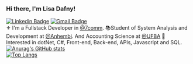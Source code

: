### Hi there, I'm Lisa Dafny!  
[![Linkedin Badge](https://img.shields.io/badge/LinkedIn-0077B5?style=for-the-badge&logo=linkedin&logoColor=white)](https://www.linkedin.com/in/lisadafny/) 
[![Gmail Badge](https://img.shields.io/badge/Gmail-D14836?style=for-the-badge&logo=gmail&logoColor=white)](mailto:lisadafny.tech@gmail.com)  
⚜️ I'm a Fullstack Developer in [@7comm]([https://www.7comm.com.br/]). 
📚Student of System Analysis and Development at [@Anhembi]([https://portal.anhembi.br/]). And Accounting Science at [@UFBA]([https://www.ufba.br/])
🚀 Interested in dotNet, C#, Front-end, Back-end, APIs, Javascript and SQL.  
[![Anurag's GitHub stats](https://github-readme-stats.vercel.app/api?username=lisadafny&count_private=true&show_icons=true&hide=issues,contribs,stars&theme=radical)](https://github.com/lisadafny)  
[![Top Langs](https://github-readme-stats.vercel.app/api/top-langs/?username=lisadafny&layout=compact&theme=radical)](https://github.com/lisadafny)
